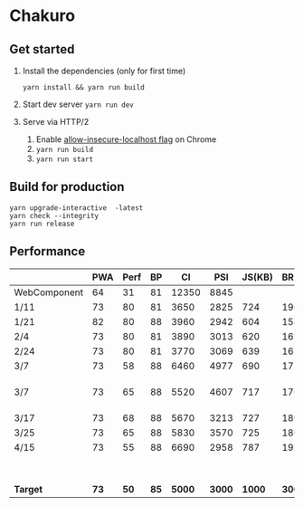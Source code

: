 # Chakuro

## Get started

1. Install the dependencies (only for first time)

   ```yarn install && yarn run build```

2. Start dev server
   ```yarn run dev```

3. Serve via HTTP/2

   1. Enable [allow-insecure-localhost flag](http://peter.sh/experiments/chromium-command-line-switches/#allow-insecure-localhost) on Chrome
   2. `yarn run build`
   3. `yarn run start`

## Build for production

```
yarn upgrade-interactive  -latest
yarn check --integrity
yarn run release
```

## Performance

|              | PWA    | Perf   | BP     | CI       | PSI      | JS(KB)   | BR(KB)  | Transferred |                   |
| ------------ | ------ | ------ | ------ | -------- | -------- | -------- | ------- | ----------- | ----------------- |
| WebComponent | 64     | 31     | 81     | 12350    | 8845     |          |         |             |                   |
| 1/11         | 73     | 80     | 81     | 3650     | 2825     | 724      | 190     | 588         |                   |
| 1/21         | 82     | 80     | 88     | 3960     | 2942     | 604      | 158     | 309         |                   |
| 2/4          | 73     | 80     | 81     | 3890     | 3013     | 620      | 161     | 313         |                   |
| 2/24         | 73     | 80     | 81     | 3770     | 3069     | 639      | 165     | 291         |                   |
| 3/7          | 73     | 58     | 88     | 6460     | 4977     | 690      | 172     | 302         |                   |
| 3/7          | 73     | 65     | 88     | 5520     | 4607     | 717      | 176     | 297         | moved css into js |
| 3/17         | 73     | 68     | 88     | 5670     | 3213     | 727      | 180     | 300         |                   |
| 3/25         | 73     | 65     | 88     | 5830     | 3570     | 725      | 180     | 300         |                   |
| 4/15         | 73     | 55     | 88     | 6690     | 2958     | 787      | 192     | 315         |                   |
|              |        |        |        |          |          |          |         |             |                   |
|              |        |        |        |          |          |          |         |             |                   |
|              |        |        |        |          |          |          |         |             |                   |
|              |        |        |        |          |          |          |         |             |                   |
|              |        |        |        |          |          |          |         |             |                   |
|              |        |        |        |          |          |          |         |             |                   |
|              |        |        |        |          |          |          |         |             |                   |
|              |        |        |        |          |          |          |         |             |                   |
| **Target**   | **73** | **50** | **85** | **5000** | **3000** | **1000** | **300** | **1000**    |                   |

